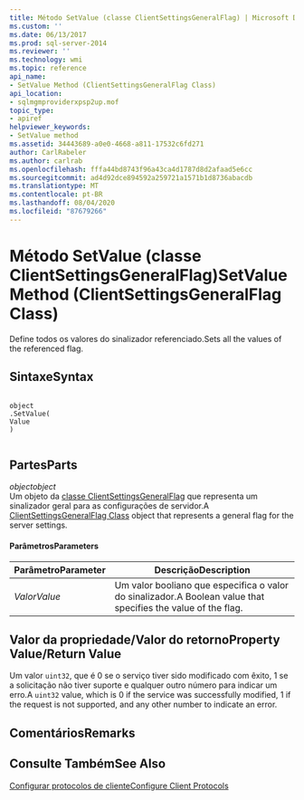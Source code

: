 ```yaml
---
title: Método SetValue (classe ClientSettingsGeneralFlag) | Microsoft Docs
ms.custom: ''
ms.date: 06/13/2017
ms.prod: sql-server-2014
ms.reviewer: ''
ms.technology: wmi
ms.topic: reference
api_name:
- SetValue Method (ClientSettingsGeneralFlag Class)
api_location:
- sqlmgmproviderxpsp2up.mof
topic_type:
- apiref
helpviewer_keywords:
- SetValue method
ms.assetid: 34443689-a0e0-4668-a811-17532c6fd271
author: CarlRabeler
ms.author: carlrab
ms.openlocfilehash: fffa44bd8743f96a43ca4d1787d8d2afaad5e6cc
ms.sourcegitcommit: ad4d92dce894592a259721a1571b1d8736abacdb
ms.translationtype: MT
ms.contentlocale: pt-BR
ms.lasthandoff: 08/04/2020
ms.locfileid: "87679266"
---
```

# <a name="setvalue-method-clientsettingsgeneralflag-class"></a><span data-ttu-id="bdd02-102">Método SetValue (classe ClientSettingsGeneralFlag)</span><span class="sxs-lookup"><span data-stu-id="bdd02-102">SetValue Method (ClientSettingsGeneralFlag Class)</span></span>
  <span data-ttu-id="bdd02-103">Define todos os valores do sinalizador referenciado.</span><span class="sxs-lookup"><span data-stu-id="bdd02-103">Sets all the values of the referenced flag.</span></span>  
  
## <a name="syntax"></a><span data-ttu-id="bdd02-104">Sintaxe</span><span class="sxs-lookup"><span data-stu-id="bdd02-104">Syntax</span></span>  
  
```  
  
object  
.SetValue(  
Value  
)  
  
```  
  
## <a name="parts"></a><span data-ttu-id="bdd02-105">Partes</span><span class="sxs-lookup"><span data-stu-id="bdd02-105">Parts</span></span>  
 <span data-ttu-id="bdd02-106">*object*</span><span class="sxs-lookup"><span data-stu-id="bdd02-106">*object*</span></span>  
 <span data-ttu-id="bdd02-107">Um objeto da [classe ClientSettingsGeneralFlag](clientsettingsgeneralflag-class.md) que representa um sinalizador geral para as configurações de servidor.</span><span class="sxs-lookup"><span data-stu-id="bdd02-107">A [ClientSettingsGeneralFlag Class](clientsettingsgeneralflag-class.md) object that represents a general flag for the server settings.</span></span>  
  
#### <a name="parameters"></a><span data-ttu-id="bdd02-108">Parâmetros</span><span class="sxs-lookup"><span data-stu-id="bdd02-108">Parameters</span></span>  
  
|<span data-ttu-id="bdd02-109">Parâmetro</span><span class="sxs-lookup"><span data-stu-id="bdd02-109">Parameter</span></span>|<span data-ttu-id="bdd02-110">Descrição</span><span class="sxs-lookup"><span data-stu-id="bdd02-110">Description</span></span>|  
|---------------|-----------------|  
|<span data-ttu-id="bdd02-111">*Valor*</span><span class="sxs-lookup"><span data-stu-id="bdd02-111">*Value*</span></span>|<span data-ttu-id="bdd02-112">Um valor booliano que especifica o valor do sinalizador.</span><span class="sxs-lookup"><span data-stu-id="bdd02-112">A Boolean value that specifies the value of the flag.</span></span>|  
  
## <a name="property-valuereturn-value"></a><span data-ttu-id="bdd02-113">Valor da propriedade/Valor do retorno</span><span class="sxs-lookup"><span data-stu-id="bdd02-113">Property Value/Return Value</span></span>  
 <span data-ttu-id="bdd02-114">Um valor `uint32`, que é 0 se o serviço tiver sido modificado com êxito, 1 se a solicitação não tiver suporte e qualquer outro número para indicar um erro.</span><span class="sxs-lookup"><span data-stu-id="bdd02-114">A `uint32` value, which is 0 if the service was successfully modified, 1 if the request is not supported, and any other number to indicate an error.</span></span>  
  
## <a name="remarks"></a><span data-ttu-id="bdd02-115">Comentários</span><span class="sxs-lookup"><span data-stu-id="bdd02-115">Remarks</span></span>  
  
## <a name="see-also"></a><span data-ttu-id="bdd02-116">Consulte Também</span><span class="sxs-lookup"><span data-stu-id="bdd02-116">See Also</span></span>  
 [<span data-ttu-id="bdd02-117">Configurar protocolos de cliente</span><span class="sxs-lookup"><span data-stu-id="bdd02-117">Configure Client Protocols</span></span>](https://technet.microsoft.com/library/ms181035.aspx)  
  
  
